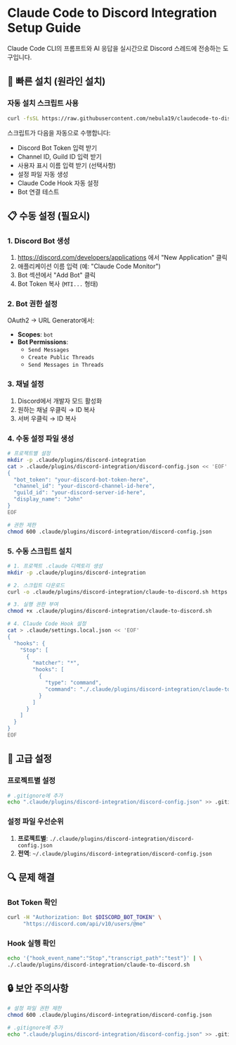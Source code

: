 # Claude Code to Discord Integration Setup Guide

Claude Code CLI의 프롬프트와 AI 응답을 실시간으로 Discord 스레드에 전송하는 도구입니다.

## 🚀 빠른 설치 (원라인 설치)

### 자동 설치 스크립트 사용
```bash
curl -fsSL https://raw.githubusercontent.com/nebula19/claudecode-to-discord/main/install.sh | bash
```

스크립트가 다음을 자동으로 수행합니다:
- Discord Bot Token 입력 받기
- Channel ID, Guild ID 입력 받기  
- 사용자 표시 이름 입력 받기 (선택사항)
- 설정 파일 자동 생성
- Claude Code Hook 자동 설정
- Bot 연결 테스트

## 📋 수동 설정 (필요시)

### 1. Discord Bot 생성
1. https://discord.com/developers/applications 에서 "New Application" 클릭
2. 애플리케이션 이름 입력 (예: "Claude Code Monitor")
3. Bot 섹션에서 "Add Bot" 클릭
4. Bot Token 복사 (`MTI...` 형태)

### 2. Bot 권한 설정
OAuth2 → URL Generator에서:
- **Scopes**: `bot`
- **Bot Permissions**: 
  - `Send Messages`
  - `Create Public Threads`
  - `Send Messages in Threads`

### 3. 채널 설정
1. Discord에서 개발자 모드 활성화
2. 원하는 채널 우클릭 → ID 복사
3. 서버 우클릭 → ID 복사

### 4. 수동 설정 파일 생성
```bash
# 프로젝트별 설정
mkdir -p .claude/plugins/discord-integration
cat > .claude/plugins/discord-integration/discord-config.json << 'EOF'
{
  "bot_token": "your-discord-bot-token-here",
  "channel_id": "your-discord-channel-id-here",
  "guild_id": "your-discord-server-id-here",
  "display_name": "John"
}
EOF

# 권한 제한
chmod 600 .claude/plugins/discord-integration/discord-config.json
```

### 5. 수동 스크립트 설치
```bash
# 1. 프로젝트 .claude 디렉토리 생성
mkdir -p .claude/plugins/discord-integration

# 2. 스크립트 다운로드
curl -o .claude/plugins/discord-integration/claude-to-discord.sh https://raw.githubusercontent.com/nebula19/claudecode-to-discord/main/claude_setting/plugins/discord-integration/claude-to-discord.sh

# 3. 실행 권한 부여
chmod +x .claude/plugins/discord-integration/claude-to-discord.sh

# 4. Claude Code Hook 설정
cat > .claude/settings.local.json << 'EOF'
{
  "hooks": {
    "Stop": [
      {
        "matcher": "*",
        "hooks": [
          {
            "type": "command",
            "command": "./.claude/plugins/discord-integration/claude-to-discord.sh"
          }
        ]
      }
    ]
  }
}
EOF
```

## 🔧 고급 설정

### 프로젝트별 설정
```bash
# .gitignore에 추가
echo ".claude/plugins/discord-integration/discord-config.json" >> .gitignore
```

### 설정 파일 우선순위
1. **프로젝트별**: `./.claude/plugins/discord-integration/discord-config.json`
2. **전역**: `~/.claude/plugins/discord-integration/discord-config.json`

## 🔍 문제 해결

### Bot Token 확인
```bash
curl -H "Authorization: Bot $DISCORD_BOT_TOKEN" \
     "https://discord.com/api/v10/users/@me"
```

### Hook 실행 확인
```bash
echo '{"hook_event_name":"Stop","transcript_path":"test"}' | \
./.claude/plugins/discord-integration/claude-to-discord.sh
```

## 🔒 보안 주의사항

```bash
# 설정 파일 권한 제한
chmod 600 .claude/plugins/discord-integration/discord-config.json

# .gitignore에 추가  
echo ".claude/plugins/discord-integration/discord-config.json" >> .gitignore
```